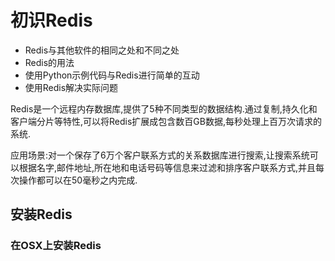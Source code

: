 # 初识Redis
* Redis与其他软件的相同之处和不同之处
* Redis的用法
* 使用Python示例代码与Redis进行简单的互动
* 使用Redis解决实际问题

Redis是一个远程内存数据库,提供了5种不同类型的数据结构.通过复制,持久化和客户端分片等特性,可以将Redis扩展成包含数百GB数据,每秒处理上百万次请求的系统.

应用场景:对一个保存了6万个客户联系方式的关系数据库进行搜索,让搜索系统可以根据名字,邮件地址,所在地和电话号码等信息来过滤和排序客户联系方式,并且每次操作都可以在50毫秒之内完成.

## 安装Redis
### 在OSX上安装Redis
